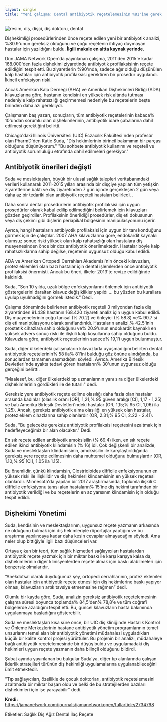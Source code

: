 ```yaml
---
layout: single
title: "Yeni çalışma: Dental antibiyotik reçetelemesinin %81'ine gerek yok!"
---
```

![resim, diş, dişçi, diş doktoru, dental](https://images.unsplash.com/photo-1486049252259-45184399c5b2?ixlib=rb-1.2.1&ixid=eyJhcHBfaWQiOjEyMDd9&auto=format&fit=crop&w=500&q=60)

Dişhekimliği prosedürlerinden önce reçete edilen yeni bir antibiyotik analizi, %80.9'unun gereksiz olduğunu ve çoğu reçetenin ihtiyaç duymayan hastalar için yazıldığını buldu.
**İlgili makale en altta kaynak yerinde.**

Dün JAMA Network Open'da yayınlanan çalışma, 2011'den 2015'e kadar 168.000'den fazla dişhekimi ziyaretinde antibiyotik profilaksisinin reçete edildiğini tespit etti. Bu ziyaretlerin %90'ında, sadece ağır olduğu düşünülen kalp hastaları için antibiyotik profilaksisi gerektiren bir prosedür uygulandı. İkincil enfeksiyon riski.

Ancak Amerikan Kalp Derneği (AHA) ve Amerikan Dişhekimleri Birliği (ADA) kılavuzlarına göre, hastanın kendisini en yüksek risk altında tutması nedeniyle kalp rahatsızlığı geçirmemesi nedeniyle bu reçetelerin beşte birinden daha azı gerekliydi.

Çalışmanın baş yazarı, sonuçların, tüm antibiyotik reçetelerinin kabaca% 10'undan sorumlu olan dişhekimlerinin, antibiyotik idare çabalarına dahil edilmesi gerektiğini belirtti.

Chicago'daki Illinois Üniversitesi (UIC) Eczacılık Fakültesi'nden profesör olan PharmD'den Katie Suda, "Diş hekimlerinin birincil bakımımın bir parçası olduğunu düşünüyorum." "Bu sohbete antibiyotik kullanımı ve reçeteli ve antibiyotik sorumluluğu etrafında dahil edilmeleri gerekiyor."

<script async src="//pagead2.googlesyndication.com/pagead/js/adsbygoogle.js"></script>
<ins class="adsbygoogle"
     style="display:block; text-align:center;"
     data-ad-layout="in-article"
     data-ad-format="fluid"
     data-ad-client="ca-pub-7868661326160958"
     data-ad-slot="3072558811"></ins>
<script>
     (adsbygoogle = window.adsbygoogle || []).push({});
</script>

Antibiyotik önerileri değişti
-
Suda ve meslektaşları, büyük bir ulusal sağlık talepleri veritabanındaki verileri kullanarak 2011-2015 yılları arasında bir dişçiye yapılan tüm yetişkin ziyaretlerine baktı ve diş ziyaretinden 7 gün içinde gerçekleşen 2 gün veya daha az bir tedariki olan antibiyotik reçeteli hastaları belirledi. .

Daha sonra dental prosedürlerin antibiyotik profilaksisi için uygun prosedürler olarak kabul edilip edilmediğini belirlemek için kılavuzları gözden geçirdiler. Profilaksinin önerildiği prosedürler, diş eti dokusunun veya diş çekimi gibi dişlerin periapikal bölgesinin manipülasyonunu içerir.

Ayrıca, hangi hastaların antibiyotik profilaksisi için uygun bir tanı konduğunu görmek için de çalıştılar. 2007 AHA kılavuzlarına göre, endokardit kaynaklı olumsuz sonuç riski yüksek olan kalp rahatsızlığı olan hastalara diş muayenesinden önce bir doz antibiyotik önerilmektedir. Hastalar böyle kalp rahatsızlıklarına sahip değilse, reçetenin uygunsuz olduğu kabul edildi.

ADA ve Amerikan Ortopedi Cerrahları Akademisi'nin önceki kılavuzları, protez eklemleri olan bazı hastalar için dental işlemlerden önce antibiyotik profilaksisi önermişti. Ancak bu öneri, ilkeler 2013'te revize edildiğinde kaldırıldı.

<script async src="//pagead2.googlesyndication.com/pagead/js/adsbygoogle.js"></script>
<ins class="adsbygoogle"
     style="display:block; text-align:center;"
     data-ad-layout="in-article"
     data-ad-format="fluid"
     data-ad-client="ca-pub-7868661326160958"
     data-ad-slot="3072558811"></ins>
<script>
     (adsbygoogle = window.adsbygoogle || []).push({});
</script>

Suda, "Son 10 yılda, uzak bölge enfeksiyonlarını önlemek için antibiyotik göstergelerini daraltan kılavuz değişiklikler yapıldı ... bu yüzden bu kurallara uyulup uyulmadığını görmek istedik." Dedi.

Çalışma döneminde belirlenen antibiyotik reçeteli 3 milyondan fazla diş ziyaretinden 91.438 hastanın 168.420 ziyareti analiz için uygun kabul edildi. Diş muayenelerinin çoğu tanısal (% 70.2) ve önleyici (% 58.8) ve% 90.7'si diş eti manipülasyonu olarak sınıflandırıldı. Hastaların analizi,% 42.5'inin prostetik cihazlara sahip olduğunu ve% 20.9'unun endokardit kaynaklı en yüksek advers sonuç riski ile ilişkili kalp koşullarına sahip olduğunu buldu. Kılavuzlara göre, antibiyotik reçetelerinin sadece% 19,1'i uygun bulunmuştur.

Suda, diğer ülkelerdeki çalışmaların kılavuzlarla uyuşmadığını belirten dental antibiyotik reçetelerinin% 58 ila% 81'ini bulduğu göz önüne alındığında, bu sonuçlardan tamamen şaşmadığını söyledi. Ayrıca, Amerika Birleşik Devletleri'nde ayakta tedavi gören hastaların% 30'unun uygunsuz olduğu gerçeğini belirtti.

"Maalesef, bu, diğer ülkelerdeki tıp uzmanlarının yanı sıra diğer ülkelerdeki dişhekimlerinin gördükleri ile de tutarlı" dedi.

Gereksiz yere antibiyotik reçete edilme olasılığı daha fazla olan hastalar arasında kadınlar (olasılık oranı [OR], 1,21;% 95 güven aralığı [CI], 1,17 - 1,25) ve batı Amerika Birleşik Devletleri'ndeki hastalar (OR, 1,15;% 95 CI, 1,06) ila 1.25). Ancak, gereksiz antibiyotik alma olasılığı en yüksek olan hastalar, protez eklem cihazlarına sahip olanlardır (OR, 2.31;% 95 CI, 2.22 - 2.41).

<script async src="//pagead2.googlesyndication.com/pagead/js/adsbygoogle.js"></script>
<ins class="adsbygoogle"
     style="display:block; text-align:center;"
     data-ad-layout="in-article"
     data-ad-format="fluid"
     data-ad-client="ca-pub-7868661326160958"
     data-ad-slot="3072558811"></ins>
<script>
     (adsbygoogle = window.adsbygoogle || []).push({});
</script>

Suda, "Bu gelecekte gereksiz antibiyotik profilaksisi reçetesini azaltmak için hedefleyeceğimiz bir alan olacaktır." Dedi.

En sık reçete edilen antibiyotik amoksisilin (% 69.4) iken, en sık reçete edilen ikinci antibiyotik klindamisin (% 16) idi. Çok değişkenli bir analizde, Suda ve meslektaşları klindamisinin, amoksisilin ile karşılaştırıldığında gereksiz yere reçete edilmesinin daha muhtemel olduğunu bulmuşlardır (OR, 1.10;% 95 [CI], 1.05 ila 1.15).

Bu önemlidir, çünkü klindamisin, Clostridioides difficile enfeksiyonunun en yüksek riski ile ilişkilidir ve diş hekimleri klindamisinin en yüksek reçetesi olanlardır. Minnesota'da yapılan bir 2017 araştırmasında, toplumla ilişkili C difficile enfeksiyonu tanısı alan hastaların% 15'ine diş hekimi tarafından bir antibiyotik verildiği ve bu reçetelerin en az yarısının klindamisin için olduğu tespit edildi.

Dişhekimi Yönetimi
-
Suda, kendisinin ve meslektaşlarının, uygunsuz reçete yazmanın arkasında ne olduğunu bulmak için diş hekimleriyle röportajlar yaptığını ve bu araştırma yapılıncaya kadar daha kesin cevaplar almayacağını söyledi. Ama neler olup bittiğiyle ilgili bazı düşünceleri var.

Ortaya çıkan bir teori, tüm sağlık hizmetleri sağlayıcıları hastalardan antibiyotik reçete yazmak için bir miktar baskı ile karşı karşıya kalsa da, dişhekimlerinin diğer klinisyenlerden reçete almak için baskı alabilmeleri için benzersiz olmalarıdır.

“Anekdotsal olarak duyduğumuz şey, ortopedi cerrahlarının, protez eklemleri olan hastalar için antibiyotik reçete etmesi için diş hekimlerine baskı yapıyor olması, kılavuzların artık tavsiye etmemesine rağmen” dedi.

<script async src="//pagead2.googlesyndication.com/pagead/js/adsbygoogle.js"></script>
<ins class="adsbygoogle"
     style="display:block; text-align:center;"
     data-ad-layout="in-article"
     data-ad-format="fluid"
     data-ad-client="ca-pub-7868661326160958"
     data-ad-slot="3072558811"></ins>
<script>
     (adsbygoogle = window.adsbygoogle || []).push({});
</script>

Olumlu bir kayda göre, Suda, analizin gereksiz antibiyotik reçetelemesinin çalışma süresi boyunca toplamda% 84,5'den% 78,8'e ve tüm coğrafi bölgelerde azaldığını tespit etti. Bu, güncel kılavuzların hasta bakımında uygulanmaya başladığını gösterebilir.

Suda ve meslektaşları kısa süre önce, bir UIC diş kliniğinde Hastalık Kontrol ve Önleme Merkezlerinin hastane antibiyotik yönetim programlarının temel unsurlarını temel alan bir antibiyotik yönetimi müdahalesi uyguladıkları küçük bir kalite kontrol projesi yürüttüler. Bu projenin bir analizi, müdahaleye bağlı antibiyotik reçetelemesinde bir düşüş buldu ve uygulamadaki diş hekimleri uygun reçete yazmanın daha bilinçli olduğunu bildirdi.

Şubat ayında yayınlanan bu bulgular Suda’ya, diğer tıp alanlarında çalışan liderlik stratejileri türünün diş hekimliği uygulamalarına uygulanabileceğini ümit etmektedir.

"Tıp sağlayıcıları, özellikle de çocuk doktorları, antibiyotik reçetelemesini azaltmada bir miktar başarı oldu ve belki de bu stratejilerden bazıları dişhekimleri için işe yarayabilir" dedi.

<p class="notice--info"><strong>Kredi: </strong><a href="https://jamanetwork.com/journals/jamanetworkopen/fullarticle/2734798">https://jamanetwork.com/journals/jamanetworkopen/fullarticle/2734798</a></p>

Etiketler: <a class="btn btn--primary">Sağlık</a> <a class="btn btn--primary">Diş</a> <a class="btn btn--primary">Ağız</a> <a class="btn btn--primary">Dental</a> <a class="btn btn--primary">İlaç</a> <a class="btn btn--primary">Reçete</a>
